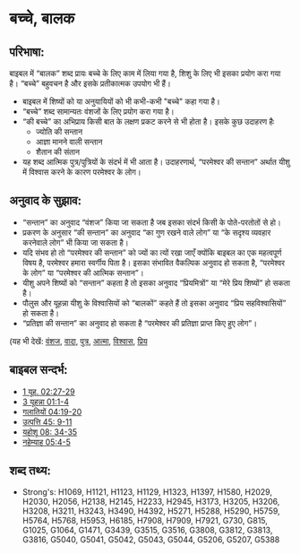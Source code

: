 # बच्चे, बालक #

## परिभाषा: ##

बाइबल में “बालक” शब्द प्रायः बच्चे के लिए काम में लिया गया है, शिशु के लिए भी इसका प्रयोग करा गया है। “बच्चे” बहुवचन है और इसके प्रतीकात्मक उपयोग भी हैं।

* बाइबल में शिष्यों को या अनुयायियों को भी कभी-कभी "बच्चे" कहा गया है।
* “बच्चे” शब्द सामान्यतः वंशजों के लिए प्रयोग करा गया है।
* “की बच्चे” का अभिप्राय किसी बात के लक्षण प्रकट करने से भी होता है। इसके कुछ उदाहरण हैः
  * ज्योति की सन्तान 
  * आज्ञा मानने वाली सन्तान 
  * शैतान की संतान 
* यह शब्द आत्मिक पुत्र/पुत्रियों के संदर्भ में भी आता है। उदाहरणार्थ, “परमेश्वर की सन्तान” अर्थात यीशु में विश्वास करने के कारण परमेश्वर के लोग।

## अनुवाद के सुझाव: ##

* “सन्तान” का अनुवाद “वंशज” किया जा सकता है जब इसका संदर्भ किसी के पोते-परतोतों से हो।
* प्रकरण के अनुसार “की सन्तान” का अनुवाद “का गुण रखने वाले लोग” या “के सदृश्य व्यवहार करनेवाले लोग” भी किया जा सकता है।
* यदि संभव हो तो “परमेश्वर की सन्तान” को ज्यों का त्यों रखा जाएँ क्योंकि बाइबल का एक महत्वपूर्ण विषय है, परमेश्वर हमारा स्वर्गीय पिता है। इसका संभावित वैकल्पिक अनुवाद हो सकता है, “परमेश्वर के लोग” या “परमेश्वर की आत्मिक सन्तान”।
* यीशु अपने शिष्यों को “सन्तान” कहता है तो इसका अनुवाद “प्रियमित्रों” या “मेरे प्रिय शिष्यों” हो सकता है।
* पौलुस और यूहन्ना यीशु के विश्वासियों को “बालकों” कहते हैं तो इसका अनुवाद “प्रिय सहविश्वासियों” हो सकता है।
* “प्रतिज्ञा की सन्तान” का अनुवाद हो सकता है “परमेश्वर की प्रतिज्ञा प्राप्त किए हुए लोग”।

(यह भी देखें: [वंशज](../other/descendant.md), [वादा](../kt/promise.md), [पुत्र](../kt/son.md), [आत्मा](../kt/spirit.md), [विश्वास](../kt/believer.md), [प्रिय](../kt/beloved.md)

## बाइबल सन्दर्भ: ##

* [1 यूह. 02:27-29](rc://en/tn/help/1jn/02/27)
* [3 यूहन्ना 01:1-4](rc://en/tn/help/3jn/01/01)
* [गलातियों 04:19-20](rc://en/tn/help/gal/04/19)
* [उत्पत्ति 45: 9-11](rc://en/tn/help/gen/45/09)
* [यहोशू 08: 34-35](rc://en/tn/help/jos/08/34)
* [नहेम्याह 05:4-5](rc://en/tn/help/neh/05/04)


## शब्द तथ्य: ##

* Strong's: H1069, H1121, H1123, H1129, H1323, H1397, H1580, H2029, H2030, H2056, H2138, H2145, H2233, H2945, H3173, H3205, H3206, H3208, H3211, H3243, H3490, H4392, H5271, H5288, H5290, H5759, H5764, H5768, H5953, H6185, H7908, H7909, H7921, G730, G815, G1025, G1064, G1471, G3439, G3515, G3516, G3808, G3812, G3813, G3816, G5040, G5041, G5042, G5043, G5044, G5206, G5207, G5388
